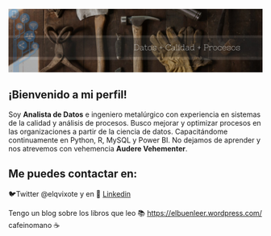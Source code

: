 
![Alt Text](https://github.com/elqvixote/elqvixote/blob/master/1613952956225.jpg)

## ¡Bienvenido a mi perfil!
Soy **Analista de Datos** e ingeniero metalúrgico con experiencia en sistemas de la calidad y análisis de procesos. Busco mejorar y optimizar procesos en las organizaciones a partir de la ciencia de datos. Capacitándome continuamente en Python, R, MySQL y Power BI. No dejamos de aprender y nos atrevemos con vehemencia **Audere Vehementer**.

## Me puedes contactar en:
🐦Twitter @elqvixote y en 📄 [Linkedin](https://www.linkedin.com/in/robertosheldon/)            
                            
 
Tengo un blog sobre los libros que leo 📚 https://elbuenleer.wordpress.com/ cafeinomano  ☕
 
